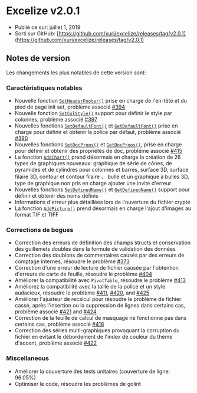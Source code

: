 # Excelize v2.0.1

* Publié ce sur: juillet 1, 2019
* Sorti sur GitHub: [https://github.com/xuri/excelize/releases/tag/v2.0.1](https://github.com/xuri/excelize/releases/tag/v2.0.1)

## Notes de version

Les changements les plus notables de cette version sont:

### Caractéristiques notables

* Nouvelle fonction [`SetHeaderFooter()`](https://pkg.go.dev/github.com/xuri/excelize/v2@v2.0.1#File.SetHeaderFooter) prise en charge de l'en-tête et du pied de page init set, problème associé [#394](https://github.com/xuri/excelize/issues/394)
* Nouvelle fonction [`SetColStyle()`](https://pkg.go.dev/github.com/xuri/excelize/v2@v2.0.1#File.SetColStyle) support pour définir le style par colonnes, problème associé [#397](https://github.com/xuri/excelize/issues/397)
* Nouvelles fonctions [`SetDefaultFont()`](https://pkg.go.dev/github.com/xuri/excelize/v2@v2.0.1#File.SetDefaultFont) et [`GetDefaultFont()`](https://pkg.go.dev/github.com/xuri/excelize/v2@v2.0.1#File.GetDefaultFont) prise en charge pour définir et obtenir la police par défaut, problème associé [#390](https://github.com/xuri/excelize/issues/390)
* Nouvelles fonctions [`SetDocProps()`](https://pkg.go.dev/github.com/xuri/excelize/v2@v2.0.1#File.SetDocProps) et [`GetDocProps()`](https://pkg.go.dev/github.com/xuri/excelize/v2@v2.0.1#File.GetDocProps), prise en charge pour définir et obtenir des propriétés de doc, problème associé [#415](https://github.com/xuri/excelize/issues/415)
* La fonction [`AddChart()`](https://pkg.go.dev/github.com/xuri/excelize/v2@v2.0.1#File.AddChart) prend désormais en charge la création de 26 types de graphiques nouveaux: graphique de série de cônes, de pyramides et de cylindres pour colonnes et barres, surface 3D, surface filaire 3D, contour et contour filaire ， bulle et un graphique à bulles 3D, type de graphique non pris en charge ajouter une invite d'erreur
* Nouvelles fonctions [`SetDefinedName()`](https://pkg.go.dev/github.com/xuri/excelize/v2@v2.0.1#File.SetDefinedName) et [`GetDefinedName()`](https://pkg.go.dev/github.com/xuri/excelize/v2@v2.0.1#File.GetDefinedName) support pour définir et obtenir des noms définis
* Informations d'erreur plus détaillées lors de l'ouverture du fichier crypté
* La fonction [`AddPicture()`](https://pkg.go.dev/github.com/xuri/excelize/v2@v2.0.1#File.AddPicture) prend désormais en charge l'ajout d'images au format TIF et TIFF

### Corrections de bogues

* Correction des erreurs de définition des champs structs et conservation des guillemets doubles dans la formule de validation des données
* Correction des doublons de commentaires causés par des erreurs de comptage internes, résoudre le problème [#373](https://github.com/xuri/excelize/issues/373)
* Correction d'une erreur de lecture de fichier causée par l'obtention d'erreurs de carte de feuille, résoudre le problème [#404](https://github.com/xuri/excelize/issues/404)
* Améliorer la compatibilité avec `PivotTable`, résoudre le problème [#413](https://github.com/xuri/excelize/issues/413)
* Améliorez la compatibilité avec la taille de la police et un style audacieux, résoudre le problème [#411](https://github.com/xuri/excelize/issues/411), [#420](https://github.com/xuri/excelize/issues/420), and [#425](https://github.com/xuri/excelize/issues/425)
* Améliorer l'ajusteur de recalcul pour résoudre le problème de fichier cassé, après l'insertion ou la suppression de lignes dans certains cas, problème associé [#421](https://github.com/xuri/excelize/issues/421) and [#424](https://github.com/xuri/excelize/issues/424)
* Correction de la feuille de calcul de masquage ne fonctionne pas dans certains cas, problème associé [#418](https://github.com/xuri/excelize/issues/418)
* Correction des séries multi-graphiques provoquant la corruption du fichier en évitant le débordement de l'index de couleur du thème d'accent, problème associé [#422](https://github.com/xuri/excelize/issues/422)

### Miscellaneous

* Améliorer la couverture des tests unitaires (couverture de ligne: 96.05%)
* Optimiser le code, résoudre les problèmes de golint
